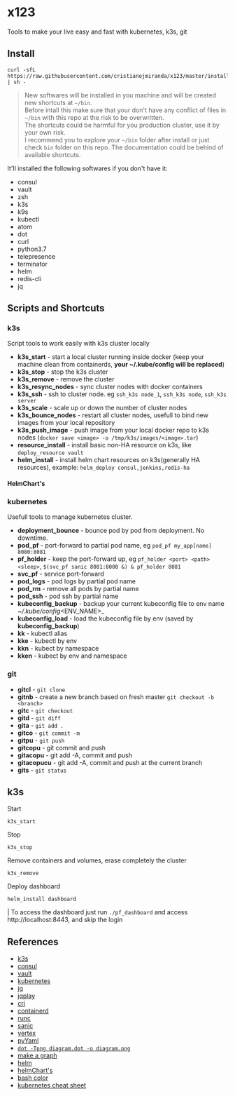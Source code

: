 # x123

 Tools to make your live easy and fast with kubernetes, k3s, git

## Install

 ```
 curl -sfL https://raw.githubusercontent.com/cristianojmiranda/x123/master/install.sh | sh -
 ```

 > New softwares will be installed in you machine and will be created new shortcuts at `~/bin`.<br />
 > Before intall this make sure that your don't have any conflict of files in `~/bin` with this repo at the risk to be overwritten.<br />
 > The shortcuts could be harmful for you production cluster, use it by your own risk.<br />
 > I recommend you to explore your `~/bin` folder after install or just check `bin` folder on this repo. The documentation could be behind of available shortcuts.<br />

 It'll installed the following softwares if you don't have it:
 * consul
 * vault
 * zsh
 * k3s
 * k9s
 * kubectl
 * atom
 * dot
 * curl
 * python3.7
 * telepresence
 * terminator
 * helm
 * redis-cli
 * jq

## Scripts and Shortcuts

### k3s

 Script tools to work easily with k3s cluster locally
 * **k3s_start** - start a local cluster running inside docker (keep your machine clean from containerds, **your ~/.kube/config will be replaced**)
 * **k3s_stop** - stop the k3s cluster
 * **k3s_remove** - remove the cluster
 * **k3s_resync_nodes** - sync cluster nodes with docker containers
 * **k3s_ssh** - ssh to cluster node. eg `ssh_k3s node_1`, `ssh_k3s node`, `ssh_k3s server`
 * **k3s_scale** - scale up or down the number of cluster nodes
 * **k3s_bounce_nodes** - restart all cluster nodes, usefull to bind new images from your local repository
 * **k3s_push_image** - push image from your local docker repo to k3s nodes (`docker save <image> -o /tmp/k3s/images/<image>.tar`)
 * **resource_install** - install basic non-HA resource on k3s, like `deploy_resource vault`
 * **helm_install** - install helm chart resources on k3s(generally HA resources), example: `helm_deploy consul,jenkins,redis-ha`

#### HelmChart's

### kubernetes

 Usefull tools to manage kubernetes cluster.

 * **deployment_bounce** - bounce pod by pod from deployment. No downtime.
 * **pod_pf** - port-forward to partial pod name, eg `pod_pf my_app[name] 8080:8081`
 * **pf_holder** - keep the port-forward up, eg `pf_holder <port> <path> <sleep>`, `$(svc_pf sanic 8081:8000 &) & pf_holder 8081`
 * **svc_pf** - service port-forward
 * **pod_logs** - pod logs by partial pod name
 * **pod_rm** - remove all pods by partial name
 * **pod_ssh** - pod ssh by partial name
 * **kubeconfig_backup** - backup your current kubeconfig file to env name _~/.kube/config_<ENV_NAME>_
 * **kubeconfig_load** - load the kubeconfig file by env (saved by **kubeconfig_backup**)
 * **kk** - kubectl alias
 * **kke** - kubectl by env
 * **kkn** - kubect by namespace
 * **kken** - kubect by env and namespace

### git

 * **gitcl** - `git clone`
 * **gitnb** - create a new branch based on fresh master `git checkout -b <branch>`
 * **gitc** - `git checkout`
 * **gitd** - `git diff`
 * **gita** - `git add .`
 * **gitco** - `git commit -m`
 * **gitpu** - `git push`
 * **gitcopu** - git commit and push
 * **gitacopu** - git add -A, commit and push
 * **gitacopucu** - git add -A, commit and push at the current branch
 * **gits** - `git status`

## k3s

  Start
  ```
  k3s_start
  ```

  Stop
  ```
  k3s_stop
  ```

  Remove containers and volumes, erase completely the cluster
  ```
  k3s_remove
  ```

  Deploy dashboard
  ```
  helm_install dashboard
  ```
  | To access the dashboard just run `./pf_dashboard` and access http://localhost:8443, and skip the login

## References
 * [k3s](https://k3s.io/)
 * [consul](https://www.consul.io/)
 * [vault](https://www.vaultproject.io/)
 * [kubernetes](https://kubernetes.io/)
 * [jq](https://stedolan.github.io/jq/)
 * [jqplay](https://jqplay.org/)
 * [cri](https://github.com/kubernetes-sigs/cri-tools/blob/master/docs/crictl.md)
 * [containerd](https://containerd.io/)
 * [runc](https://github.com/opencontainers/runc)
 * [sanic](https://sanic.readthedocs.io/en/latest/)
 * [vertex](https://vertx.io/)
 * [pyYaml](https://pyyaml.org/wiki/PyYAMLDocumentation)
 * [`dot -Tpng diagram.dot -o diagram.png`](https://graphviz.gitlab.io/)
 * [make a graph](https://graphs.grevian.org/graph)
 * [helm](https://helm.sh/)
 * [helmChart's](https://github.com/helm/charts/tree/master/stable)
 * [bash color](https://misc.flogisoft.com/bash/tip_colors_and_formatting)
 * [kubernetes cheat sheet](https://linuxacademy.com/blog/containers/kubernetes-cheat-sheet/)
